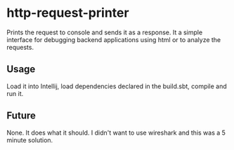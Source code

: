# http-request-printer
Prints the request to console and sends it as a response. It a simple interface for debugging backend applications using html 
or to analyze the requests.

## Usage
Load it into Intellij, load dependencies declared in the build.sbt, compile and run it.

## Future
None. It does what it should. I didn't want to use wireshark and this was a 5 minute solution.
